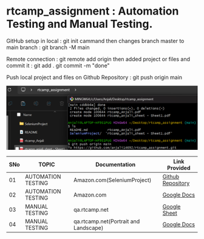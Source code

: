 # rtcamp_assignment : Automation Testing and Manual Testing.

GitHub setup in local : git init cammand
then changes branch master to main branch : git branch -M main

Remote connection : git remote add origin <Repository Link>
then added project or files and commit it : git add .
git commit -m "done"

Push local project and files on Github Repository : git push origin main

<img src = "https://github.com/anjali14692/rtcamp_assignment/blob/main/Screenshot%202024-02-09%20180629.png" alt="local">



|SNo| TOPIC | Documentation | Link Provided |
|-|-|-|-|
|01| AUTOMATION TESTING | Amazon.com(SeleniumProject) | [Github Repository](https://github.com/anjali14692/rtcamp_assignment/blob/main/SeleniumProject/src/test/java/AmazonSelenium/LaunchBrowser.java)
|02| AUTOMATION TESTING | Amazon.com | [Google Docs](https://docs.google.com/document/d/1CHqSXk7N_p8c1dnKGCGDdt2mbnc4Imjm9l03xSQ4fxw/edit?usp=sharing)
|03| MANUAL TESTING | qa.rtcamp.net | [Google Sheet](https://docs.google.com/spreadsheets/d/19jEmFHDjahqg8WDb1nyR-2jSa6hoXjwMQMmYqmrRzUE/edit?usp=sharing)
|04| MANUAL TESTING | qa.rtcamp.net(Portrait and Landscape) | [Google Docs](https://docs.google.com/document/d/1CHqSXk7N_p8c1dnKGCGDdt2mbnc4Imjm9l03xSQ4fxw/edit?usp=sharing)

